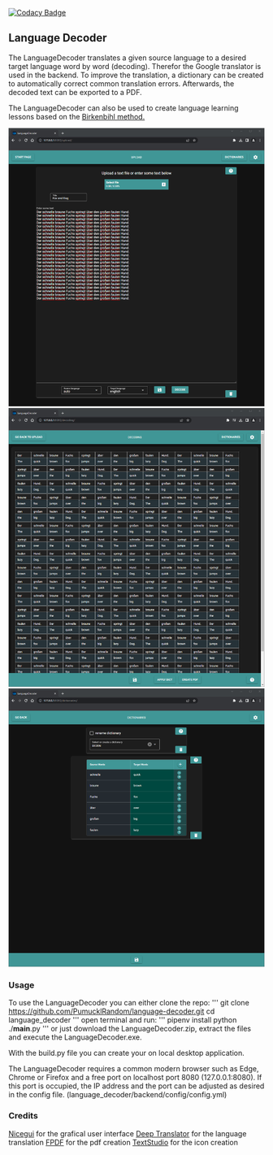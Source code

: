 [![Codacy Badge](https://app.codacy.com/project/badge/Grade/189e93dbd2c54357b60dfb3ea0111be8)](https://app.codacy.com/gh/PumucklRandom/language-decoder/dashboard?utm_source=gh&utm_medium=referral&utm_content=&utm_campaign=Badge_grade)

## Language Decoder

The LanguageDecoder translates a given source language to a desired target language word by word (decoding). Therefor the Google translator is used in the backend. 
To improve the translation, a dictionary can be created to automatically correct common translation errors. Afterwards, the decoded text can be exported to a PDF.

The LanguageDecoder can also be used to create language learning lessons based on the [Birkenbihl method.](https://blog.brain-friendly.com/easy-language-learning-by-vera-f-birkenbihl-the-decoding-method/)

![Upload](_data/upload.png)
![Decoding](_data/decoding.png)
![Dicts](_data/dicts.png)

### Usage
To use the LanguageDecoder you can either clone the repo:
'''
git clone https://github.com/PumucklRandom/language-decoder.git
cd language_decoder
'''
open terminal and run:
'''
pipenv install
python ./__main__.py
'''
or just download the LanguageDecoder.zip, extract the files and execute the LanguageDecoder.exe.

With the build.py file you can create your on local desktop application.

The LanguageDecoder requires a common modern browser such as Edge, Chrome or Firefox and a free port on localhost port 8080 (127.0.0.1:8080). 
If this port is occupied, the IP address and the port can be adjusted as desired in the config file. (language_decoder/backend/config/config.yml)

### Credits
[Nicegui](https://nicegui.io/) for the grafical user interface
[Deep Translator](https://github.com/nidhaloff/deep-translator/) for the language translation
[FPDF](https://github.com/reingart/pyfpdf) for the pdf creation
[TextStudio](https://www.textstudio.com/) for the icon creation
